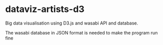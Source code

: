 # dataviz-artists-d3
Big data visualisation using D3.js and wasabi API and database.

The wasabi database in JSON format is needed to make the program run fine
